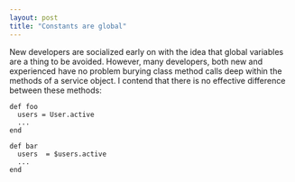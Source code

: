 ```yaml
---
layout: post
title: "Constants are global"
---
```


New developers are socialized early on with the idea that global variables
are a thing to be avoided.  However, many developers, both new and experienced
have no problem burying class method calls deep within the methods of a service
object.  I contend that there is no effective difference between these methods:

```
def foo
  users = User.active
  ...
end

def bar
  users  = $users.active
  ...
end
```

